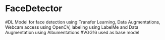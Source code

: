 # FaceDetector
#DL Model for face detection using Transfer Learning, Data Augmentations, Webcam access using OpenCV, labeling using LabelMe and Data Augmentation using Albumentations
#VGG16 used as base model
